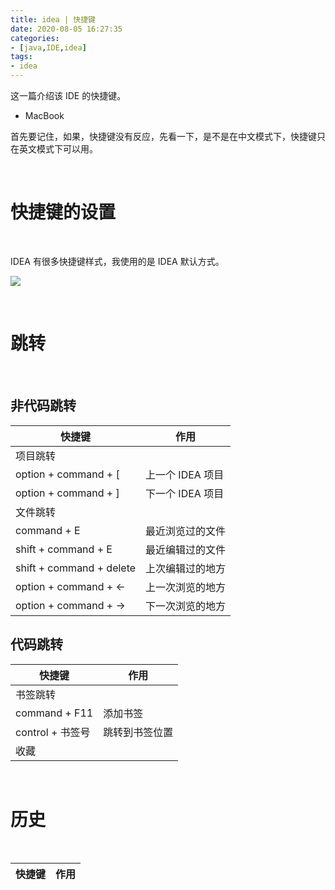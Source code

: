 ```yaml
---
title: idea | 快捷键
date: 2020-08-05 16:27:35
categories:
- [java,IDE,idea]
tags:
- idea
---
```

这一篇介绍该 IDE 的快捷键。

<!-- more -->

- MacBook

首先要记住，如果，快捷键没有反应，先看一下，是不是在中文模式下，快捷键只在英文模式下可以用。

<br/>

# 快捷键的设置

<br/>

IDEA 有很多快捷键样式，我使用的是 IDEA 默认方式。

![](/images/idea/1_0.png)

<br/>

# 跳转

<br/>

## 非代码跳转

|快捷键|作用|
|---|---|
|项目跳转||
|option + command + [|上一个 IDEA 项目|
|option + command + ]|下一个 IDEA 项目|
|文件跳转||
|command + E|最近浏览过的文件|
|shift + command + E|最近编辑过的文件|
|shift + command + delete|上次编辑过的地方|
|option + command + ←|上一次浏览的地方|
|option + command + →|下一次浏览的地方|

## 代码跳转

|快捷键|作用|
|---|---|
|书签跳转||
|command + F11|添加书签|
|control + 书签号|跳转到书签位置|
|收藏||

<br/>

# 历史

<br/>

|快捷键|作用|
|---|---|



